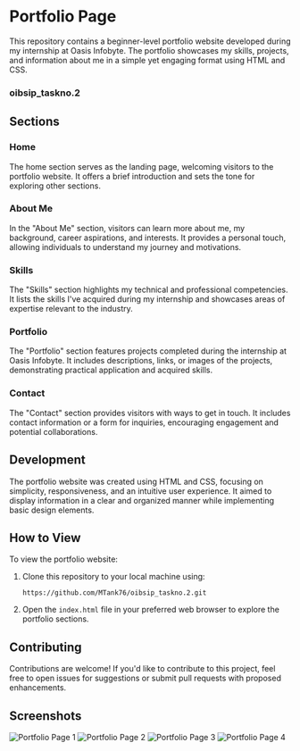# Portfolio Page

This repository contains a beginner-level portfolio website developed during my internship at Oasis Infobyte. The portfolio showcases my skills, projects, and information about me in a simple yet engaging format using HTML and CSS.

### oibsip_taskno.2

## Sections

### Home

The home section serves as the landing page, welcoming visitors to the portfolio website. It offers a brief introduction and sets the tone for exploring other sections.

### About Me

In the "About Me" section, visitors can learn more about me, my background, career aspirations, and interests. It provides a personal touch, allowing individuals to understand my journey and motivations.

### Skills

The "Skills" section highlights my technical and professional competencies. It lists the skills I've acquired during my internship and showcases areas of expertise relevant to the industry.

### Portfolio

The "Portfolio" section features projects completed during the internship at Oasis Infobyte. It includes descriptions, links, or images of the projects, demonstrating practical application and acquired skills.

### Contact

The "Contact" section provides visitors with ways to get in touch. It includes contact information or a form for inquiries, encouraging engagement and potential collaborations.

## Development

The portfolio website was created using HTML and CSS, focusing on simplicity, responsiveness, and an intuitive user experience. It aimed to display information in a clear and organized manner while implementing basic design elements.

## How to View

To view the portfolio website:

1. Clone this repository to your local machine using:
   ```
   https://github.com/MTank76/oibsip_taskno.2.git
   ```

3. Open the `index.html` file in your preferred web browser to explore the portfolio sections.

## Contributing

Contributions are welcome! If you'd like to contribute to this project, feel free to open issues for suggestions or submit pull requests with proposed enhancements.

## Screenshots

![Portfolio Page 1](https://github.com/MTank76/oibsip_taskno.2/assets/90818234/1766693e-32c7-4247-9542-a94b7d97bbc8)
![Portfolio Page 2](https://github.com/MTank76/oibsip_taskno.2/assets/90818234/a1fc3cbb-09ed-4e52-9ff7-87870e8cc963)
![Portfolio Page 3](https://github.com/MTank76/oibsip_taskno.2/assets/90818234/e17f2e92-3b40-49dd-b5aa-e9e79e968c37)
![Portfolio Page 4](https://github.com/MTank76/oibsip_taskno.2/assets/90818234/76f92663-1101-4916-956c-a96bd99609bf)



